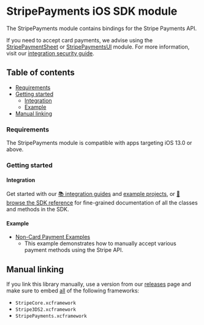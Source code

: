 # StripePayments iOS SDK module

The StripePayments module contains bindings for the Stripe Payments API.

If you need to accept card payments, we advise using the [StripePaymentSheet](../StripePaymentSheet/README.md) or [StripePaymentsUI](../StripePaymentsUI/README.md) module. For more information, visit our [integration security guide](https://stripe.com/docs/security/guide).

## Table of contents

<!--ts-->
* [Requirements](#requirements)
* [Getting started](#getting-started)
   * [Integration](#integration)
   * [Example](#example)
* [Manual linking](#manual-linking)

<!--te-->

### Requirements

The StripePayments module is compatible with apps targeting iOS 13.0 or above.

### Getting started

#### Integration

Get started with our [📚 integration guides](https://stripe.com/docs/payments/payment-methods/overview) and [example projects](/Example), or [📘 browse the SDK reference](https://stripe.dev/stripe-ios/stripe-payments/index.html) for fine-grained documentation of all the classes and methods in the SDK.

#### Example

- [Non-Card Payment Examples](/Example/Non-Card%20Payment%20Examples)
  - This example demonstrates how to manually accept various payment methods using the Stripe API.

## Manual linking

If you link this library manually, use a version from our [releases](https://github.com/stripe/stripe-ios/releases) page and make sure to embed <ins>all</ins> of the following frameworks:
- `StripeCore.xcframework`
- `Stripe3DS2.xcframework`
- `StripePayments.xcframework`
